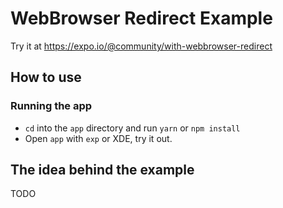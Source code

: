 # WebBrowser Redirect Example

Try it at https://expo.io/@community/with-webbrowser-redirect

## How to use

### Running the app

- `cd` into the `app` directory and run `yarn` or `npm install`
- Open `app` with `exp` or XDE, try it out.

## The idea behind the example

TODO

